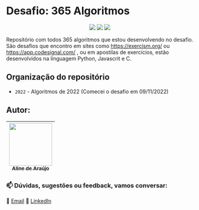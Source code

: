 # Desafio: 365 Algoritmos

<p align="center">
	<img src="https://img.shields.io/badge/status-em%20andamento%20%F0%9F%A7%A9-yellow"/>
	<img src="https://img.shields.io/badge/t%C3%B3pico-desafio-blue"/>
  <img src="https://img.shields.io/github/license/alinearaujodev/365-algorithms"/>
</p>

Repositório com todos 365 algoritmos que estou desenvolvendo no desafio. São desafios que encontro em sites como https://exercism.org/ ou https://app.codesignal.com/  , ou em apostilas de exercícios, estão desenvolvidos na linguagem Python, Javascrit e C.

## Organização do repositório
- `2022` - Algoritmos de 2022 (Comecei o desafio em 09/11/2022) 

## Autor:

| [<img src="https://user-images.githubusercontent.com/31042530/197561969-8f2d5c7a-2524-4566-82fd-dbbb05c2bb4f.png" width=115><br><sub>Aline de Araújo</sub>](https://github.com/alinearaujodev) |
| :---: |

### 📫 Dúvidas, sugestões ou feedback, vamos conversar: 
📧 [Email](mailto:alinearaujodev@gmail.com)
💼 [LinkedIn](https://www.linkedin.com/in/alinearaujodev)
